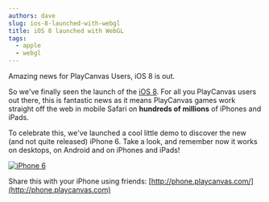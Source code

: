 ```yaml
---
authors: dave
slug: ios-8-launched-with-webgl
title: iOS 8 launched with WebGL
tags:
  - apple
  - webgl
---
```


Amazing news for PlayCanvas Users, iOS 8 is out.

So we've finally seen the launch of the [iOS 8](https://en.wikipedia.org/wiki/IOS_8). For all you PlayCanvas users out there, this is fantastic news as it means PlayCanvas games work straight off the web in mobile Safari on **hundreds of millions** of iPhones and iPads.

To celebrate this, we've launched a cool little demo to discover the new (and not quite released) iPhone 6. Take a look, and remember now it works on desktops, on Android and on iPhones and iPads!

[![iPhone 6](/img/iPhone_6.png)](http://phone.playcanvas.com)

Share this with your iPhone using friends: [http://phone.playcanvas.com/](http://phone.playcanvas.com)
